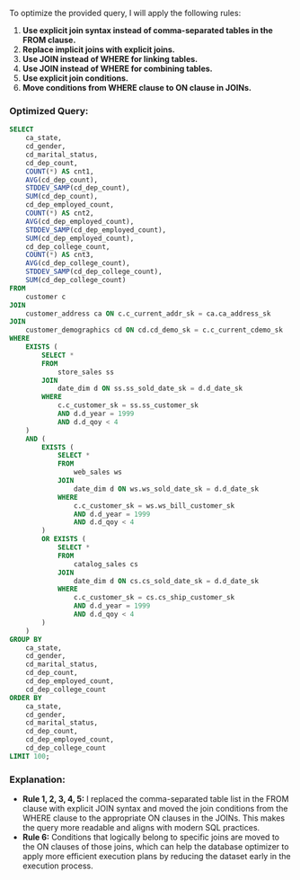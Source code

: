 To optimize the provided query, I will apply the following rules:

1. **Use explicit join syntax instead of comma-separated tables in the FROM clause.**
2. **Replace implicit joins with explicit joins.**
3. **Use JOIN instead of WHERE for linking tables.**
4. **Use JOIN instead of WHERE for combining tables.**
5. **Use explicit join conditions.**
6. **Move conditions from WHERE clause to ON clause in JOINs.**

### Optimized Query:

```sql
SELECT 
    ca_state, 
    cd_gender, 
    cd_marital_status, 
    cd_dep_count, 
    COUNT(*) AS cnt1, 
    AVG(cd_dep_count), 
    STDDEV_SAMP(cd_dep_count), 
    SUM(cd_dep_count), 
    cd_dep_employed_count, 
    COUNT(*) AS cnt2, 
    AVG(cd_dep_employed_count), 
    STDDEV_SAMP(cd_dep_employed_count), 
    SUM(cd_dep_employed_count), 
    cd_dep_college_count, 
    COUNT(*) AS cnt3, 
    AVG(cd_dep_college_count), 
    STDDEV_SAMP(cd_dep_college_count), 
    SUM(cd_dep_college_count) 
FROM 
    customer c
JOIN 
    customer_address ca ON c.c_current_addr_sk = ca.ca_address_sk
JOIN 
    customer_demographics cd ON cd.cd_demo_sk = c.c_current_cdemo_sk
WHERE 
    EXISTS (
        SELECT * 
        FROM 
            store_sales ss
        JOIN 
            date_dim d ON ss.ss_sold_date_sk = d.d_date_sk
        WHERE 
            c.c_customer_sk = ss.ss_customer_sk 
            AND d.d_year = 1999 
            AND d.d_qoy < 4
    )
    AND (
        EXISTS (
            SELECT * 
            FROM 
                web_sales ws
            JOIN 
                date_dim d ON ws.ws_sold_date_sk = d.d_date_sk
            WHERE 
                c.c_customer_sk = ws.ws_bill_customer_sk 
                AND d.d_year = 1999 
                AND d.d_qoy < 4
        )
        OR EXISTS (
            SELECT * 
            FROM 
                catalog_sales cs
            JOIN 
                date_dim d ON cs.cs_sold_date_sk = d.d_date_sk
            WHERE 
                c.c_customer_sk = cs.cs_ship_customer_sk 
                AND d.d_year = 1999 
                AND d.d_qoy < 4
        )
    )
GROUP BY 
    ca_state, 
    cd_gender, 
    cd_marital_status, 
    cd_dep_count, 
    cd_dep_employed_count, 
    cd_dep_college_count 
ORDER BY 
    ca_state, 
    cd_gender, 
    cd_marital_status, 
    cd_dep_count, 
    cd_dep_employed_count, 
    cd_dep_college_count 
LIMIT 100;
```

### Explanation:
- **Rule 1, 2, 3, 4, 5:** I replaced the comma-separated table list in the FROM clause with explicit JOIN syntax and moved the join conditions from the WHERE clause to the appropriate ON clauses in the JOINs. This makes the query more readable and aligns with modern SQL practices.
- **Rule 6:** Conditions that logically belong to specific joins are moved to the ON clauses of those joins, which can help the database optimizer to apply more efficient execution plans by reducing the dataset early in the execution process.